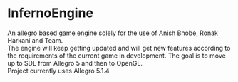 # InfernoEngine
An allegro based game engine solely for the use of Anish Bhobe, Ronak Harkani and Team. <br>
The engine will keep getting updated and will get new features according to the requirements of the current game in development.
The goal is to move up to SDL from Allegro 5 and then to OpenGL. <br>
Project currently uses Allegro 5.1.4 <br>
